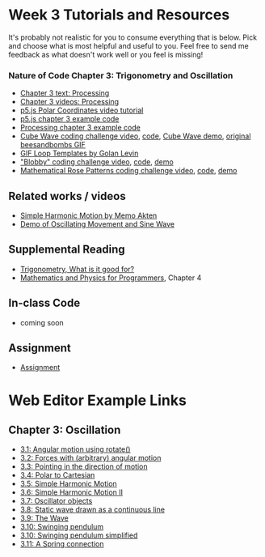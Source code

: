 # Week 3 Tutorials and Resources
It's probably not realistic for you to consume everything that is below. Pick and choose what is most helpful and useful to you. Feel free to send me feedback as what doesn't work well or you feel is missing!

### Nature of Code Chapter 3: Trigonometry and Oscillation
* [Chapter 3 text: Processing](http://natureofcode.com/book/chapter-3-oscillation/)
* [Chapter 3 videos: Processing](https://www.youtube.com/playlist?list=PLRqwX-V7Uu6bR4BcLjHHTopXItSjRA7yG)
* [p5.js Polar Coordinates video tutorial](https://www.youtube.com/watch?v=N633bLi_YCw)
* [p5.js chapter 3 example code](https://github.com/shiffman/The-Nature-of-Code-Examples-p5.js/tree/master/chp03_oscillation)
* [Processing chapter 3 example code](https://github.com/shiffman/The-Nature-of-Code-Examples-p5.js/tree/master/chp03_oscillation)
* [Cube Wave coding challenge video](https://www.youtube.com/watch?v=H81Tdrmz2LA), [code](https://github.com/CodingTrain/Rainbow-Code/tree/master/CodingChallenges/CC_86_beesandbombs), [Cube Wave demo](http://thecodingtrain.com/CodingChallenges/CC_86_beesandbombs/), [original beesandbombs GIF](https://beesandbombs.tumblr.com/post/149654056864/cube-wave)
* [GIF Loop Templates by Golan Levin](https://github.com/golanlevin/LoopTemplates)
* ["Blobby" coding challenge video](https://www.youtube.com/watch?v=rX5p-QRP6R4&index=44&list=PLRqwX-V7Uu6ZiZxtDDRCi6uhfTH4FilpH), [code](https://github.com/CodingTrain/Rainbow-Code/tree/master/CodingChallenges/CC_36_Blobby), [demo](http://thecodingtrain.com/CodingChallenges/CC_36_Blobby/)
* [Mathematical Rose Patterns coding challenge video](https://www.youtube.com/watch?v=f5QBExMNB1I), [code](https://github.com/CodingTrain/Rainbow-Code/tree/master/CodingChallenges/CC_55_Roses_p5), [demo](http://thecodingtrain.com/CodingChallenges/CC_55_Roses_p5)

## Related works / videos
* [Simple Harmonic Motion by Memo Akten](http://www.memo.tv/simple-harmonic-motion/)
* [Demo of Oscillating Movement and Sine Wave](https://www.youtube.com/watch?v=PhvJcVDuJsY#t=55)

## Supplemental Reading
* [Trigonometry, What is it good for?](http://www.phy6.org/stargaze/Strig1.htm)
* [Mathematics and Physics for Programmers](http://www.amazon.com/gp/product/1584503300/), Chapter 4

## In-class Code
* coming soon

## Assignment
* [Assignment](https://github.com/shiffman/NOC-S18/wiki/Homework-3)

# Web Editor Example Links

## Chapter 3: Oscillation
* [3.1: Angular motion using rotate()](http://alpha.editor.p5js.org/natureofcode/sketches/SJSSzlWOg)
* [3.2: Forces with (arbitrary) angular motion](http://alpha.editor.p5js.org/natureofcode/sketches/r1W0zgWOg)
* [3.3: Pointing in the direction of motion](http://alpha.editor.p5js.org/natureofcode/sketches/BkfQ7g-_l)
* [3.4: Polar to Cartesian](http://alpha.editor.p5js.org/natureofcode/sketches/S1UL7gZue)
* [3.5: Simple Harmonic Motion](http://alpha.editor.p5js.org/natureofcode/sketches/BJTYQlWOe)
* [3.6: Simple Harmonic Motion II](http://alpha.editor.p5js.org/natureofcode/sketches/rJShmeb_x)
* [3.7: Oscillator objects](http://alpha.editor.p5js.org/natureofcode/sketches/rJkWNeWOx)
* [3.8: Static wave drawn as a continuous line](http://alpha.editor.p5js.org/natureofcode/sketches/SJjQNeZOl)
* [3.9: The Wave](http://alpha.editor.p5js.org/natureofcode/sketches/Byt94lW_x)
* [3.10: Swinging pendulum](http://alpha.editor.p5js.org/natureofcode/sketches/SyXJrlZOl)
* [3.10: Swinging pendulum simplified](http://alpha.editor.p5js.org/natureofcode/sketches/ByF7Hx-Ol)
* [3.11: A Spring connection](http://alpha.editor.p5js.org/natureofcode/sketches/HkzFHeZdg)
